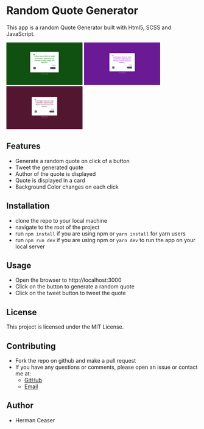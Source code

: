# Random Quote Generator
This app is a random Quote Generator built with Html5, SCSS and JavaScript.

<img src="public/images/rqm-sc-1.png" alt="Screenshot 1" width="200px">
<img src="public/images/rqm-sc-2.png" alt="Screenshot 2" width="200px">
<img src="public/images/rqm-sc-3.png" alt="Screenshot 3" width="200px">

## Features
- Generate a random quote on click of a button
- Tweet the generated quote
- Author of the quote is displayed
- Quote is displayed in a card
- Background Color changes on each click

## Installation
- clone the repo to your local machine
- navigate to the root of the project
- run `npm install` if you are using npm  or `yarn install` for yarn users
- run `npm run dev` if you are using npm  or `yarn dev` to run the app on your local server

## Usage
- Open the browser to http://localhost:3000
- Click on the button to generate a random quote
- Click on the tweet button to tweet the quote

## License
This project is licensed under the MIT License.

## Contributing
- Fork the repo on github and make a pull request
- If you have any questions or comments, please open an issue or contact me at:
  - [GitHub](github.com/HermanCeaser/random-quote-generator)
  - [Email](mailto:ceaserbanks09@gmail.com)

## Author
- Herman Ceaser

